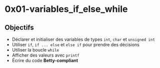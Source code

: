 # 0x01-variables_if_else_while
## Objectifs

- Déclarer et initialiser des variables de types `int`, `char` et `unsigned int`  
- Utiliser `if`, `if ... else` et `else if` pour prendre des décisions  
- Utiliser la boucle `while`  
- Afficher des valeurs avec `printf`  
- Écrire du code **Betty-compliant** 
